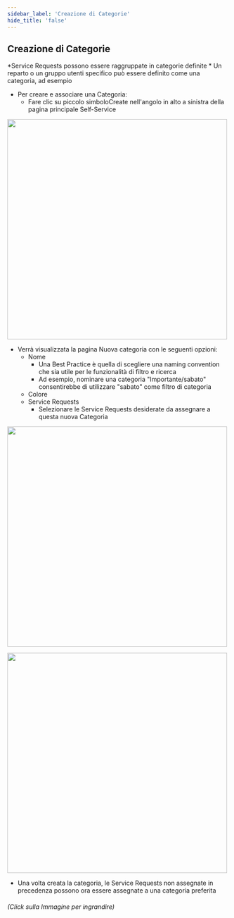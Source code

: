```yaml
---
sidebar_label: 'Creazione di Categorie'
hide_title: 'false'
---
```


## Creazione di Categorie

*Service Requests possono essere raggruppate in categorie definite
    * Un reparto o un gruppo utenti specifico può essere definito come una categoria, ad esempio
* Per creare e associare una Categoria:
    * Fare clic su piccolo simboloCreate nell'angolo in alto a sinistra della pagina principale Self-Service

<a href="imgbasic/SelfServiceCreateCategory.png" target="_blank"><img src="imgbasic/SelfServiceCreateCategory.png" width="500"></img></a>

* Verrà visualizzata la pagina Nuova categoria con le seguenti opzioni:
    * Nome
        * Una Best Practice è quella di scegliere una naming convention che sia utile per le funzionalità di filtro e ricerca
        * Ad esempio, nominare una categoria "Importante/sabato" consentirebbe di utilizzare "sabato" come filtro di categoria
    * Colore
    * Service Requests
        * Selezionare le Service Requests desiderate da assegnare a questa nuova Categoria

<a href="imgbasic/SelfServiceNewCategoryScreen.png" target="_blank"><img src="imgbasic/SelfServiceNewCategoryScreen.png" width="500"></img></a>

<a href="imgbasic/SelfServiceScreenWithCategory.png" target="_blank"><img src="imgbasic/SelfServiceScreenWithCategory.png" width="500"></img></a>

* Una volta creata la categoria, le Service Requests non assegnate in precedenza possono ora essere assegnate a una categoria preferita

###### (Click sulla Immagine per ingrandire)